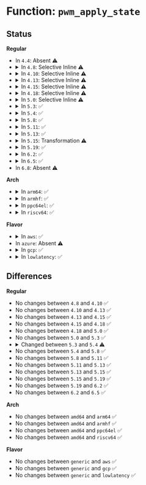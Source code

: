 # Function: <code>pwm_apply_state</code>

## Status
<b>Regular</b>
<ul>
<li>
In <code>4.4</code>: Absent ⚠️
</li>
<li>
<details>
<summary>In <code>4.8</code>: Selective Inline ⚠️</summary>

```c
int pwm_apply_state(struct pwm_device *pwm, struct pwm_state *state);
```

**Collision:** Unique Global

**Inline:** Selective

**Transformation:** False

**Instances:**

```
In drivers/pwm/core.c (ffffffff81477c40)
Location: drivers/pwm/core.c:456
Inline: True
Direct callers:
  - drivers/pwm/core.c:pwm_adjust_config
  - drivers/pwm/core.c:pwm_adjust_config
  - drivers/pwm/sysfs.c:polarity_store
  - drivers/pwm/sysfs.c:enable_store
  - drivers/pwm/sysfs.c:duty_cycle_store
  - drivers/pwm/sysfs.c:period_store
```
**Symbols:**

```
ffffffff81477c40-ffffffff81477dc3: pwm_apply_state (STB_GLOBAL)
```
</details>
</li>
<li>
<details>
<summary>In <code>4.10</code>: Selective Inline ⚠️</summary>

```c
int pwm_apply_state(struct pwm_device *pwm, struct pwm_state *state);
```

**Collision:** Unique Global

**Inline:** Selective

**Transformation:** False

**Instances:**

```
In drivers/pwm/core.c (ffffffff81498fa0)
Location: drivers/pwm/core.c:458
Inline: True
Direct callers:
  - drivers/pwm/core.c:pwm_adjust_config
  - drivers/pwm/core.c:pwm_adjust_config
  - drivers/pwm/sysfs.c:polarity_store
  - drivers/pwm/sysfs.c:enable_store
  - drivers/pwm/sysfs.c:duty_cycle_store
  - drivers/pwm/sysfs.c:period_store
```
**Symbols:**

```
ffffffff81498fa0-ffffffff81499123: pwm_apply_state (STB_GLOBAL)
```
</details>
</li>
<li>
<details>
<summary>In <code>4.13</code>: Selective Inline ⚠️</summary>

```c
int pwm_apply_state(struct pwm_device *pwm, struct pwm_state *state);
```

**Collision:** Unique Global

**Inline:** Selective

**Transformation:** False

**Instances:**

```
In drivers/pwm/core.c (ffffffff814a2720)
Location: drivers/pwm/core.c:467
Inline: True
Direct callers:
  - drivers/pwm/core.c:pwm_adjust_config
  - drivers/pwm/core.c:pwm_adjust_config
  - drivers/pwm/sysfs.c:polarity_store
  - drivers/pwm/sysfs.c:enable_store
  - drivers/pwm/sysfs.c:duty_cycle_store
  - drivers/pwm/sysfs.c:period_store
```
**Symbols:**

```
ffffffff814a2720-ffffffff814a2878: pwm_apply_state (STB_GLOBAL)
```
</details>
</li>
<li>
<details>
<summary>In <code>4.15</code>: Selective Inline ⚠️</summary>

```c
int pwm_apply_state(struct pwm_device *pwm, struct pwm_state *state);
```

**Collision:** Unique Global

**Inline:** Selective

**Transformation:** False

**Instances:**

```
In drivers/pwm/core.c (ffffffff814e1470)
Location: drivers/pwm/core.c:467
Inline: True
Direct callers:
  - drivers/pwm/core.c:pwm_adjust_config
  - drivers/pwm/core.c:pwm_adjust_config
  - drivers/pwm/sysfs.c:polarity_store
  - drivers/pwm/sysfs.c:enable_store
  - drivers/pwm/sysfs.c:duty_cycle_store
  - drivers/pwm/sysfs.c:period_store
```
**Symbols:**

```
ffffffff814e1470-ffffffff814e15ec: pwm_apply_state (STB_GLOBAL)
```
</details>
</li>
<li>
<details>
<summary>In <code>4.18</code>: Selective Inline ⚠️</summary>

```c
int pwm_apply_state(struct pwm_device *pwm, struct pwm_state *state);
```

**Collision:** Unique Global

**Inline:** Selective

**Transformation:** False

**Instances:**

```
In drivers/pwm/core.c (ffffffff81510d70)
Location: drivers/pwm/core.c:467
Inline: True
Direct callers:
  - drivers/pwm/core.c:pwm_adjust_config
  - drivers/pwm/core.c:pwm_adjust_config
  - drivers/pwm/sysfs.c:polarity_store
  - drivers/pwm/sysfs.c:enable_store
  - drivers/pwm/sysfs.c:duty_cycle_store
  - drivers/pwm/sysfs.c:period_store
```
**Symbols:**

```
ffffffff81510d70-ffffffff81510eee: pwm_apply_state (STB_GLOBAL)
```
</details>
</li>
<li>
<details>
<summary>In <code>5.0</code>: Selective Inline ⚠️</summary>

```c
int pwm_apply_state(struct pwm_device *pwm, struct pwm_state *state);
```

**Collision:** Unique Global

**Inline:** Selective

**Transformation:** False

**Instances:**

```
In drivers/pwm/core.c (ffffffff81526420)
Location: drivers/pwm/core.c:467
Inline: True
Direct callers:
  - drivers/pwm/core.c:pwm_adjust_config
  - drivers/pwm/core.c:pwm_adjust_config
  - drivers/pwm/sysfs.c:polarity_store
  - drivers/pwm/sysfs.c:enable_store
  - drivers/pwm/sysfs.c:duty_cycle_store
  - drivers/pwm/sysfs.c:period_store
```
**Symbols:**

```
ffffffff81526420-ffffffff8152659e: pwm_apply_state (STB_GLOBAL)
```
</details>
</li>
<li>
<details>
<summary>In <code>5.3</code>: ✅</summary>

```c
int pwm_apply_state(struct pwm_device *pwm, struct pwm_state *state);
```

**Collision:** Unique Global

**Inline:** No

**Transformation:** False

**Instances:**

```
In drivers/pwm/core.c (ffffffff81554cc0)
Location: drivers/pwm/core.c:455
Inline: False
Direct callers:
  - drivers/pwm/core.c:pwm_adjust_config
  - drivers/pwm/core.c:pwm_adjust_config
  - drivers/pwm/sysfs.c:pwm_class_suspend
  - drivers/pwm/sysfs.c:pwm_class_resume_npwm
  - drivers/pwm/sysfs.c:polarity_store
  - drivers/pwm/sysfs.c:enable_store
  - drivers/pwm/sysfs.c:duty_cycle_store
  - drivers/pwm/sysfs.c:period_store
```
**Symbols:**

```
ffffffff81554cc0-ffffffff81554e88: pwm_apply_state (STB_GLOBAL)
```
</details>
</li>
<li>
<details>
<summary>In <code>5.4</code>: ✅</summary>

```c
int pwm_apply_state(struct pwm_device *pwm, const struct pwm_state *state);
```

**Collision:** Unique Global

**Inline:** No

**Transformation:** False

**Instances:**

```
In drivers/pwm/core.c (ffffffff81576300)
Location: drivers/pwm/core.c:453
Inline: False
Direct callers:
  - drivers/pwm/core.c:pwm_adjust_config
  - drivers/pwm/core.c:pwm_adjust_config
  - drivers/pwm/sysfs.c:pwm_class_suspend
  - drivers/pwm/sysfs.c:pwm_class_resume_npwm
  - drivers/pwm/sysfs.c:polarity_store
  - drivers/pwm/sysfs.c:enable_store
  - drivers/pwm/sysfs.c:duty_cycle_store
  - drivers/pwm/sysfs.c:period_store
```
**Symbols:**

```
ffffffff81576300-ffffffff815764cd: pwm_apply_state (STB_GLOBAL)
```
</details>
</li>
<li>
<details>
<summary>In <code>5.8</code>: ✅</summary>

```c
int pwm_apply_state(struct pwm_device *pwm, const struct pwm_state *state);
```

**Collision:** Unique Global

**Inline:** No

**Transformation:** False

**Instances:**

```
In drivers/pwm/core.c (ffffffff8161b690)
Location: drivers/pwm/core.c:573
Inline: False
Direct callers:
  - drivers/pwm/core.c:pwm_adjust_config
  - drivers/pwm/core.c:pwm_adjust_config
  - drivers/pwm/sysfs.c:pwm_class_suspend
  - drivers/pwm/sysfs.c:pwm_class_resume_npwm
  - drivers/pwm/sysfs.c:polarity_store
  - drivers/pwm/sysfs.c:enable_store
  - drivers/pwm/sysfs.c:duty_cycle_store
  - drivers/pwm/sysfs.c:period_store
```
**Symbols:**

```
ffffffff8161b690-ffffffff8161b8da: pwm_apply_state (STB_GLOBAL)
```
</details>
</li>
<li>
<details>
<summary>In <code>5.11</code>: ✅</summary>

```c
int pwm_apply_state(struct pwm_device *pwm, const struct pwm_state *state);
```

**Collision:** Unique Global

**Inline:** No

**Transformation:** False

**Instances:**

```
In drivers/pwm/core.c (ffffffff81642310)
Location: drivers/pwm/core.c:573
Inline: False
Direct callers:
  - drivers/pwm/core.c:pwm_adjust_config
  - drivers/pwm/core.c:pwm_adjust_config
  - drivers/pwm/sysfs.c:pwm_class_suspend
  - drivers/pwm/sysfs.c:pwm_class_resume_npwm
  - drivers/pwm/sysfs.c:polarity_store
  - drivers/pwm/sysfs.c:enable_store
  - drivers/pwm/sysfs.c:duty_cycle_store
  - drivers/pwm/sysfs.c:period_store
```
**Symbols:**

```
ffffffff81642310-ffffffff81642533: pwm_apply_state (STB_GLOBAL)
```
</details>
</li>
<li>
<details>
<summary>In <code>5.13</code>: ✅</summary>

```c
int pwm_apply_state(struct pwm_device *pwm, const struct pwm_state *state);
```

**Collision:** Unique Global

**Inline:** No

**Transformation:** False

**Instances:**

```
In drivers/pwm/core.c (ffffffff81624ce0)
Location: drivers/pwm/core.c:543
Inline: False
Direct callers:
  - drivers/pwm/core.c:pwm_adjust_config
  - drivers/pwm/core.c:pwm_adjust_config
  - drivers/pwm/sysfs.c:pwm_class_suspend
  - drivers/pwm/sysfs.c:pwm_class_resume_npwm
  - drivers/pwm/sysfs.c:polarity_store
  - drivers/pwm/sysfs.c:enable_store
  - drivers/pwm/sysfs.c:duty_cycle_store
  - drivers/pwm/sysfs.c:period_store
```
**Symbols:**

```
ffffffff81624ce0-ffffffff81624ef5: pwm_apply_state (STB_GLOBAL)
```
</details>
</li>
<li>
<details>
<summary>In <code>5.15</code>: Transformation ⚠️</summary>

```c
int pwm_apply_state(struct pwm_device *pwm, const struct pwm_state *state);
```

**Collision:** Unique Global

**Inline:** No

**Transformation:** True

**Instances:**

```
In drivers/pwm/core.c (0)
Location: drivers/pwm/core.c:530
Inline: False
Direct callers:
  - drivers/pwm/core.c:pwm_adjust_config
  - drivers/pwm/core.c:pwm_adjust_config
  - drivers/pwm/sysfs.c:pwm_class_suspend
  - drivers/pwm/sysfs.c:pwm_class_resume_npwm
  - drivers/pwm/sysfs.c:polarity_store
  - drivers/pwm/sysfs.c:enable_store
  - drivers/pwm/sysfs.c:duty_cycle_store
  - drivers/pwm/sysfs.c:period_store
```
**Symbols:**

```
ffffffff81ce2c8b-ffffffff81ce2cf8: pwm_apply_state.cold (STB_LOCAL)
ffffffff816944a0-ffffffff8169470b: pwm_apply_state (STB_GLOBAL)
```
</details>
</li>
<li>
<details>
<summary>In <code>5.19</code>: ✅</summary>

```c
int pwm_apply_state(struct pwm_device *pwm, const struct pwm_state *state);
```

**Collision:** Unique Global

**Inline:** No

**Transformation:** False

**Instances:**

```
In drivers/pwm/core.c (ffffffff817b5560)
Location: drivers/pwm/core.c:623
Inline: False
Direct callers:
  - drivers/pwm/core.c:pwm_adjust_config
  - drivers/pwm/core.c:pwm_adjust_config
  - drivers/pwm/sysfs.c:pwm_class_suspend
  - drivers/pwm/sysfs.c:pwm_class_resume_npwm
  - drivers/pwm/sysfs.c:polarity_store
  - drivers/pwm/sysfs.c:enable_store
  - drivers/pwm/sysfs.c:duty_cycle_store
  - drivers/pwm/sysfs.c:period_store
```
**Symbols:**

```
ffffffff817b5560-ffffffff817b5679: pwm_apply_state (STB_GLOBAL)
```
</details>
</li>
<li>
<details>
<summary>In <code>6.2</code>: ✅</summary>

```c
int pwm_apply_state(struct pwm_device *pwm, const struct pwm_state *state);
```

**Collision:** Unique Global

**Inline:** No

**Transformation:** False

**Instances:**

```
In drivers/pwm/core.c (ffffffff818cf8c0)
Location: drivers/pwm/core.c:556
Inline: False
Direct callers:
  - drivers/pwm/core.c:pwm_adjust_config
  - drivers/pwm/core.c:pwm_adjust_config
  - drivers/pwm/sysfs.c:pwm_class_suspend
  - drivers/pwm/sysfs.c:pwm_class_resume_npwm
  - drivers/pwm/sysfs.c:polarity_store
  - drivers/pwm/sysfs.c:enable_store
  - drivers/pwm/sysfs.c:duty_cycle_store
  - drivers/pwm/sysfs.c:period_store
```
**Symbols:**

```
ffffffff818cf8c0-ffffffff818cf9e2: pwm_apply_state (STB_GLOBAL)
```
</details>
</li>
<li>
<details>
<summary>In <code>6.5</code>: ✅</summary>

```c
int pwm_apply_state(struct pwm_device *pwm, const struct pwm_state *state);
```

**Collision:** Unique Global

**Inline:** No

**Transformation:** False

**Instances:**

```
In drivers/pwm/core.c (ffffffff81912900)
Location: drivers/pwm/core.c:499
Inline: False
Direct callers:
  - drivers/pwm/core.c:pwm_adjust_config
  - drivers/pwm/core.c:pwm_adjust_config
  - drivers/pwm/sysfs.c:pwm_class_suspend
  - drivers/pwm/sysfs.c:pwm_class_resume_npwm
  - drivers/pwm/sysfs.c:polarity_store
  - drivers/pwm/sysfs.c:enable_store
  - drivers/pwm/sysfs.c:duty_cycle_store
  - drivers/pwm/sysfs.c:period_store
```
**Symbols:**

```
ffffffff81912900-ffffffff81912a22: pwm_apply_state (STB_GLOBAL)
```
</details>
</li>
<li>
In <code>6.8</code>: Absent ⚠️
</li>
</ul>
<b>Arch</b>
<ul>
<li>
<details>
<summary>In <code>arm64</code>: ✅</summary>

```c
int pwm_apply_state(struct pwm_device *pwm, const struct pwm_state *state);
```

**Collision:** Unique Global

**Inline:** No

**Transformation:** False

**Instances:**

```
In drivers/pwm/core.c (ffff8000106d7598)
Location: drivers/pwm/core.c:453
Inline: False
Direct callers:
  - drivers/pwm/core.c:pwm_adjust_config
  - drivers/pwm/core.c:pwm_adjust_config
  - drivers/pwm/sysfs.c:pwm_class_suspend
  - drivers/pwm/sysfs.c:pwm_class_resume_npwm
  - drivers/pwm/sysfs.c:polarity_store
  - drivers/pwm/sysfs.c:enable_store
  - drivers/pwm/sysfs.c:duty_cycle_store
  - drivers/pwm/sysfs.c:period_store
```
**Symbols:**

```
ffff8000106d7598-ffff8000106d7790: pwm_apply_state (STB_GLOBAL)
```
</details>
</li>
<li>
<details>
<summary>In <code>armhf</code>: ✅</summary>

```c
int pwm_apply_state(struct pwm_device *pwm, const struct pwm_state *state);
```

**Collision:** Unique Global

**Inline:** No

**Transformation:** False

**Instances:**

```
In drivers/pwm/core.c (c087452c)
Location: drivers/pwm/core.c:453
Inline: False
Direct callers:
  - drivers/pwm/core.c:pwm_adjust_config
  - drivers/pwm/core.c:pwm_adjust_config
  - drivers/pwm/sysfs.c:pwm_class_suspend
  - drivers/pwm/sysfs.c:pwm_class_resume_npwm
  - drivers/pwm/sysfs.c:polarity_store
  - drivers/pwm/sysfs.c:enable_store
  - drivers/pwm/sysfs.c:duty_cycle_store
  - drivers/pwm/sysfs.c:period_store
```
**Symbols:**

```
c087452c-c0874738: pwm_apply_state (STB_GLOBAL)
```
</details>
</li>
<li>
<details>
<summary>In <code>ppc64el</code>: ✅</summary>

```c
int pwm_apply_state(struct pwm_device *pwm, const struct pwm_state *state);
```

**Collision:** Unique Global

**Inline:** No

**Transformation:** False

**Instances:**

```
In drivers/pwm/core.c (c00000000084e330)
Location: drivers/pwm/core.c:453
Inline: False
Direct callers:
  - drivers/pwm/core.c:pwm_adjust_config
  - drivers/pwm/core.c:pwm_adjust_config
  - drivers/pwm/sysfs.c:pwm_class_suspend
  - drivers/pwm/sysfs.c:pwm_class_resume_npwm
  - drivers/pwm/sysfs.c:polarity_store
  - drivers/pwm/sysfs.c:enable_store
  - drivers/pwm/sysfs.c:duty_cycle_store
  - drivers/pwm/sysfs.c:period_store
```
**Symbols:**

```
c00000000084e330-c00000000084e61c: pwm_apply_state (STB_GLOBAL)
```
</details>
</li>
<li>
<details>
<summary>In <code>riscv64</code>: ✅</summary>

```c
int pwm_apply_state(struct pwm_device *pwm, const struct pwm_state *state);
```

**Collision:** Unique Global

**Inline:** No

**Transformation:** False

**Instances:**

```
In drivers/pwm/core.c (ffffffe0004b0e34)
Location: drivers/pwm/core.c:453
Inline: False
Direct callers:
  - drivers/pwm/core.c:pwm_adjust_config
  - drivers/pwm/core.c:pwm_adjust_config
  - drivers/pwm/sysfs.c:polarity_store
  - drivers/pwm/sysfs.c:enable_store
  - drivers/pwm/sysfs.c:duty_cycle_store
  - drivers/pwm/sysfs.c:period_store
```
**Symbols:**

```
ffffffe0004b0e34-ffffffe0004b0f8c: pwm_apply_state (STB_GLOBAL)
```
</details>
</li>
</ul>
<b>Flavor</b>
<ul>
<li>
<details>
<summary>In <code>aws</code>: ✅</summary>

```c
int pwm_apply_state(struct pwm_device *pwm, const struct pwm_state *state);
```

**Collision:** Unique Global

**Inline:** No

**Transformation:** False

**Instances:**

```
In drivers/pwm/core.c (ffffffff8156b110)
Location: drivers/pwm/core.c:453
Inline: False
Direct callers:
  - drivers/pwm/core.c:pwm_adjust_config
  - drivers/pwm/core.c:pwm_adjust_config
  - drivers/pwm/sysfs.c:pwm_class_suspend
  - drivers/pwm/sysfs.c:pwm_class_resume_npwm
  - drivers/pwm/sysfs.c:polarity_store
  - drivers/pwm/sysfs.c:enable_store
  - drivers/pwm/sysfs.c:duty_cycle_store
  - drivers/pwm/sysfs.c:period_store
```
**Symbols:**

```
ffffffff8156b110-ffffffff8156b2dd: pwm_apply_state (STB_GLOBAL)
```
</details>
</li>
<li>
In <code>azure</code>: Absent ⚠️
</li>
<li>
<details>
<summary>In <code>gcp</code>: ✅</summary>

```c
int pwm_apply_state(struct pwm_device *pwm, const struct pwm_state *state);
```

**Collision:** Unique Global

**Inline:** No

**Transformation:** False

**Instances:**

```
In drivers/pwm/core.c (ffffffff8156a050)
Location: drivers/pwm/core.c:453
Inline: False
Direct callers:
  - drivers/pwm/core.c:pwm_adjust_config
  - drivers/pwm/core.c:pwm_adjust_config
  - drivers/pwm/sysfs.c:pwm_class_suspend
  - drivers/pwm/sysfs.c:pwm_class_resume_npwm
  - drivers/pwm/sysfs.c:polarity_store
  - drivers/pwm/sysfs.c:enable_store
  - drivers/pwm/sysfs.c:duty_cycle_store
  - drivers/pwm/sysfs.c:period_store
```
**Symbols:**

```
ffffffff8156a050-ffffffff8156a21d: pwm_apply_state (STB_GLOBAL)
```
</details>
</li>
<li>
<details>
<summary>In <code>lowlatency</code>: ✅</summary>

```c
int pwm_apply_state(struct pwm_device *pwm, const struct pwm_state *state);
```

**Collision:** Unique Global

**Inline:** No

**Transformation:** False

**Instances:**

```
In drivers/pwm/core.c (ffffffff81584550)
Location: drivers/pwm/core.c:453
Inline: False
Direct callers:
  - drivers/pwm/core.c:pwm_adjust_config
  - drivers/pwm/core.c:pwm_adjust_config
  - drivers/pwm/sysfs.c:pwm_class_suspend
  - drivers/pwm/sysfs.c:pwm_class_resume_npwm
  - drivers/pwm/sysfs.c:polarity_store
  - drivers/pwm/sysfs.c:enable_store
  - drivers/pwm/sysfs.c:duty_cycle_store
  - drivers/pwm/sysfs.c:period_store
```
**Symbols:**

```
ffffffff81584550-ffffffff8158471d: pwm_apply_state (STB_GLOBAL)
```
</details>
</li>
</ul>

## Differences
<b>Regular</b>
<ul>
<li>
No changes between <code>4.8</code> and <code>4.10</code> ✅
</li>
<li>
No changes between <code>4.10</code> and <code>4.13</code> ✅
</li>
<li>
No changes between <code>4.13</code> and <code>4.15</code> ✅
</li>
<li>
No changes between <code>4.15</code> and <code>4.18</code> ✅
</li>
<li>
No changes between <code>4.18</code> and <code>5.0</code> ✅
</li>
<li>
No changes between <code>5.0</code> and <code>5.3</code> ✅
</li>
<li>
<details>
<summary>Changed between <code>5.3</code> and <code>5.4</code> ⚠️</summary>
<ul>
<li>
<b>Param type changed. </b>
<code>struct pwm_state *state</code> ➡️ <code>const struct pwm_state *state</code>
</li>
</ul>
</details>
</li>
<li>
No changes between <code>5.4</code> and <code>5.8</code> ✅
</li>
<li>
No changes between <code>5.8</code> and <code>5.11</code> ✅
</li>
<li>
No changes between <code>5.11</code> and <code>5.13</code> ✅
</li>
<li>
No changes between <code>5.13</code> and <code>5.15</code> ✅
</li>
<li>
No changes between <code>5.15</code> and <code>5.19</code> ✅
</li>
<li>
No changes between <code>5.19</code> and <code>6.2</code> ✅
</li>
<li>
No changes between <code>6.2</code> and <code>6.5</code> ✅
</li>
</ul>
<b>Arch</b>
<ul>
<li>
No changes between <code>amd64</code> and <code>arm64</code> ✅
</li>
<li>
No changes between <code>amd64</code> and <code>armhf</code> ✅
</li>
<li>
No changes between <code>amd64</code> and <code>ppc64el</code> ✅
</li>
<li>
No changes between <code>amd64</code> and <code>riscv64</code> ✅
</li>
</ul>
<b>Flavor</b>
<ul>
<li>
No changes between <code>generic</code> and <code>aws</code> ✅
</li>
<li>
No changes between <code>generic</code> and <code>gcp</code> ✅
</li>
<li>
No changes between <code>generic</code> and <code>lowlatency</code> ✅
</li>
</ul>
